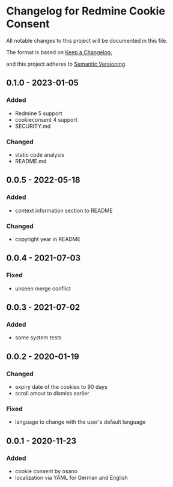 # Changelog for Redmine Cookie Consent

All notable changes to this project will be documented in this file.

The format is based on [Keep a Changelog](https://keepachangelog.com/en/1.0.0/),

and this project adheres to [Semantic Versioning](https://semver.org/spec/v2.0.0.html).

## 0.1.0 - 2023-01-05

### Added

* Redmine 5 support
* cookieconsent 4 support
* SECURITY.md

### Changed

* static code analysis
* README.md

## 0.0.5 - 2022-05-18

### Added

* context information section to README

### Changed

* copyright year in README

## 0.0.4 - 2021-07-03

### Fixed

* unseen merge conflict

## 0.0.3 - 2021-07-02

### Added

* some system tests


## 0.0.2 - 2020-01-19

### Changed

* expiry date of the cookies to 90 days
* scroll amout to dismiss earlier

### Fixed

* language to change with the user's default language


## 0.0.1 - 2020-11-23

### Added

* cookie consent by osano
* localization via YAML for German and English

